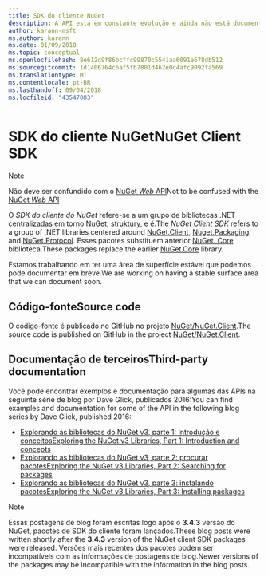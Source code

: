 ```yaml
---
title: SDK do cliente NuGet
description: A API está em constante evolução e ainda não está documentado, mas os exemplos estão disponíveis no blog de Dave Glick.
author: karann-msft
ms.author: karann
ms.date: 01/09/2018
ms.topic: conceptual
ms.openlocfilehash: 8e612d9f86bcffc99870c5541aa6091e678db512
ms.sourcegitcommit: 1d1406764c6af5fb7801d462e0c4afc9092fa569
ms.translationtype: MT
ms.contentlocale: pt-BR
ms.lasthandoff: 09/04/2018
ms.locfileid: "43547083"
---
```

# <a name="nuget-client-sdk"></a><span data-ttu-id="fbbc8-103">SDK do cliente NuGet</span><span class="sxs-lookup"><span data-stu-id="fbbc8-103">NuGet Client SDK</span></span>

> [!Note]
> <span data-ttu-id="fbbc8-104">Não deve ser confundido com o [NuGet *Web* API](https://docs.microsoft.com/en-us/nuget/api/overview)</span><span class="sxs-lookup"><span data-stu-id="fbbc8-104">Not to be confused with the [NuGet *Web* API](https://docs.microsoft.com/en-us/nuget/api/overview)</span></span>

<span data-ttu-id="fbbc8-105">O *SDK do cliente do NuGet* refere-se a um grupo de bibliotecas .NET centralizadas em torno [NuGet](https://www.nuget.org/packages/NuGet.Client), [struktury](https://www.nuget.org/packages/NuGet.Packaging), e [é](https://www.nuget.org/packages/NuGet.Protocol).</span><span class="sxs-lookup"><span data-stu-id="fbbc8-105">The *NuGet Client SDK* refers to a group of .NET libraries centered around [NuGet.Client](https://www.nuget.org/packages/NuGet.Client), [Nuget.Packaging](https://www.nuget.org/packages/NuGet.Packaging), and [NuGet.Protocol](https://www.nuget.org/packages/NuGet.Protocol).</span></span> <span data-ttu-id="fbbc8-106">Esses pacotes substituem anterior [NuGet. Core](https://www.nuget.org/packages/NuGet.Core/) biblioteca.</span><span class="sxs-lookup"><span data-stu-id="fbbc8-106">These packages replace the earlier [NuGet.Core](https://www.nuget.org/packages/NuGet.Core/) library.</span></span>

<span data-ttu-id="fbbc8-107">Estamos trabalhando em ter uma área de superfície estável que podemos pode documentar em breve.</span><span class="sxs-lookup"><span data-stu-id="fbbc8-107">We are working on having a stable surface area that we can document soon.</span></span>

## <a name="source-code"></a><span data-ttu-id="fbbc8-108">Código-fonte</span><span class="sxs-lookup"><span data-stu-id="fbbc8-108">Source code</span></span>

<span data-ttu-id="fbbc8-109">O código-fonte é publicado no GitHub no projeto [NuGet/NuGet.Client](https://github.com/NuGet/NuGet.Client).</span><span class="sxs-lookup"><span data-stu-id="fbbc8-109">The source code is published on GitHub in the project [NuGet/NuGet.Client](https://github.com/NuGet/NuGet.Client).</span></span>

## <a name="third-party-documentation"></a><span data-ttu-id="fbbc8-110">Documentação de terceiros</span><span class="sxs-lookup"><span data-stu-id="fbbc8-110">Third-party documentation</span></span>

<span data-ttu-id="fbbc8-111">Você pode encontrar exemplos e documentação para algumas das APIs na seguinte série de blog por Dave Glick, publicados 2016:</span><span class="sxs-lookup"><span data-stu-id="fbbc8-111">You can find examples and documentation for some of the API in the following blog series by Dave Glick, published 2016:</span></span>

- [<span data-ttu-id="fbbc8-112">Explorando as bibliotecas do NuGet v3, parte 1: Introdução e conceitos</span><span class="sxs-lookup"><span data-stu-id="fbbc8-112">Exploring the NuGet v3 Libraries, Part 1: Introduction and concepts</span></span>](http://daveaglick.com/posts/exploring-the-nuget-v3-libraries-part-1)
- [<span data-ttu-id="fbbc8-113">Explorando as bibliotecas do NuGet v3, parte 2: procurar pacotes</span><span class="sxs-lookup"><span data-stu-id="fbbc8-113">Exploring the NuGet v3 Libraries, Part 2: Searching for packages</span></span>](http://daveaglick.com/posts/exploring-the-nuget-v3-libraries-part-2)
- [<span data-ttu-id="fbbc8-114">Explorando as bibliotecas do NuGet v3, parte 3: instalando pacotes</span><span class="sxs-lookup"><span data-stu-id="fbbc8-114">Exploring the NuGet v3 Libraries, Part 3: Installing packages</span></span>](http://daveaglick.com/posts/exploring-the-nuget-v3-libraries-part-3)

> [!Note]
> <span data-ttu-id="fbbc8-115">Essas postagens de blog foram escritas logo após o **3.4.3** versão do NuGet, pacotes de SDK do cliente foram lançados.</span><span class="sxs-lookup"><span data-stu-id="fbbc8-115">These blog posts were written shortly after the **3.4.3** version of the NuGet client SDK packages were released.</span></span>
> <span data-ttu-id="fbbc8-116">Versões mais recentes dos pacotes podem ser incompatíveis com as informações de postagens de blog.</span><span class="sxs-lookup"><span data-stu-id="fbbc8-116">Newer versions of the packages may be incompatible with the information in the blog posts.</span></span>
